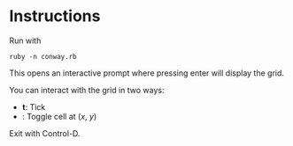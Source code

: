 # Instructions

Run with

    ruby -n conway.rb

This opens an interactive prompt where pressing enter will display the grid.

You can interact with the grid in two ways:
- **t**: Tick
- **<x> <y>**: Toggle cell at ($x$, $y$)

Exit with Control-D.
